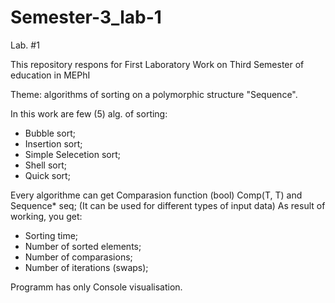 # Semester-3_lab-1
Lab. #1

This repository respons for First Laboratory Work on Third Semester of education in MEPhI

Theme: algorithms of sorting on a polymorphic structure "Sequence". 

In this work are few (5) alg. of sorting:
  - Bubble sort;
  - Insertion sort;
  - Simple Selecetion sort;
  - Shell sort;
  - Quick sort;
  
Every algorithme can get Comparasion function (bool) Comp(T, T) and Sequence<T>* seq; (It can be used for different types of input data)
As result of working, you get:
  - Sorting time;
  - Number of sorted elements;
  - Number of comparasions;
  - Number of iterations (swaps);
  
Programm has only Console visualisation.

